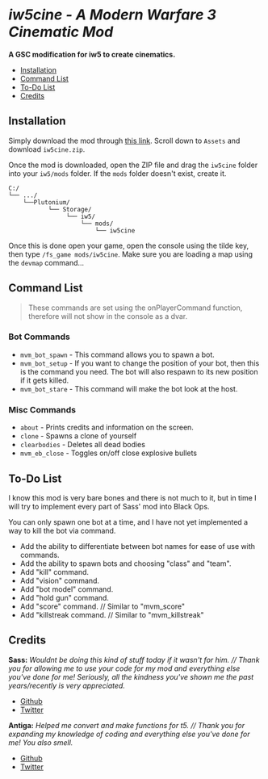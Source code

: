 # *iw5cine - A Modern Warfare 3 Cinematic Mod* <!-- omit in toc -->

**A GSC modification for iw5 to create cinematics.**

- [Installation](#installation)
- [Command List](#command-list)
- [To-Do List](#to-do-list)
- [Credits](#credits)

## Installation

Simply download the mod through [this link](https://github.com/4GlVE/iw5cine/releases/latest). Scroll down to `Assets` and download `iw5cine.zip`.

Once the mod is downloaded, open the ZIP file and drag the `iw5cine` folder into your `iw5/mods` folder. If the `mods` folder doesn't exist, create it.

```text
C:/
└── .../
    └──Plutonium/
           └── Storage/
                └── iw5/
                    └── mods/
                        └── iw5cine
```

Once this is done open your game, open the console using the tilde key, then type `/fs_game mods/iw5cine`. Make sure you are loading a map using the `devmap` command...

## Command List

> These commands are set using the onPlayerCommand function, therefore will not show in the console as a dvar.

### Bot Commands <!-- omit in toc -->
* `mvm_bot_spawn` - This command allows you to spawn a bot.
* `mvm_bot_setup` - If you want to change the position of your bot, then this is the command you need. The bot will also respawn to its new position if it gets killed.
* `mvm_bot_stare` - This command will make the bot look at the host.
 
### Misc Commands <!-- omit in toc -->
* `about` - Prints credits and information on the screen.
* `clone` - Spawns a clone of yourself
* `clearbodies` - Deletes all dead bodies
* `mvm_eb_close` - Toggles on/off close explosive bullets

## To-Do List
I know this mod is very bare bones and there is not much to it, but in time I will try to implement every part of Sass' mod into Black Ops.

You can only spawn one bot at a time, and I have not yet implemented a way to kill the bot via command.
* Add the ability to differentiate between bot names for ease of use with commands.
* Add the ability to spawn bots and choosing "class" and "team".
* Add "kill" command.
* Add "vision" command.
* Add "bot model" command.
* Add "hold gun" command.
* Add "score" command. // Similar to "mvm_score"
* Add "killstreak command. // Similar to "mvm_killstreak"

## Credits
**Sass:** *Wouldnt be doing this kind of stuff today if it wasn't for him. // Thank you for allowing me to use your code for my mod and everything else you've done for me! Seriously, all the kindness you've shown me the past years/recently is very appreciated.*
* [Github](https://github.com/sortileges/iw4cine)
* [Twitter](https://twitter.com/sasseries)

**Antiga:** *Helped me convert and make functions for t5. // Thank you for expanding my knowledge of coding and everything else you've done for me! You also smell.*
* [Github](https://github.com/mprust)
* [Twitter](https://twitter.com/mp_rust)
